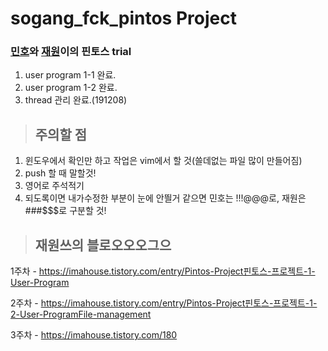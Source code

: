 # sogang_fck_pintos Project

### [민호](https://github.com/dizwe)와 [재원](https://github.com/asomeJay)이의 핀토스 trial

1. user program 1-1 완료.
2. user program 1-2 완료.
3. thread 관리 완료.(191208)

> ## 주의할 점
1. 윈도우에서 확인만 하고 작업은 vim에서 할 것(쓸데없는 파일 많이 만들어짐)
2. push 할 때 말할것!
3. 영어로 주석적기
4. 되도록이면 내가수정한 부분이 눈에 안띌거 같으면 민호는 !!!@@@로, 재원은 ###$$$로 구분할 것!

> ## 재원쓰의 블로오오오그으
1주차 - https://imahouse.tistory.com/entry/Pintos-Project핀토스-프로젝트-1-User-Program

2주차 - https://imahouse.tistory.com/entry/Pintos-Project핀토스-프로젝트-1-2-User-ProgramFile-management

3주차 - https://imahouse.tistory.com/180
